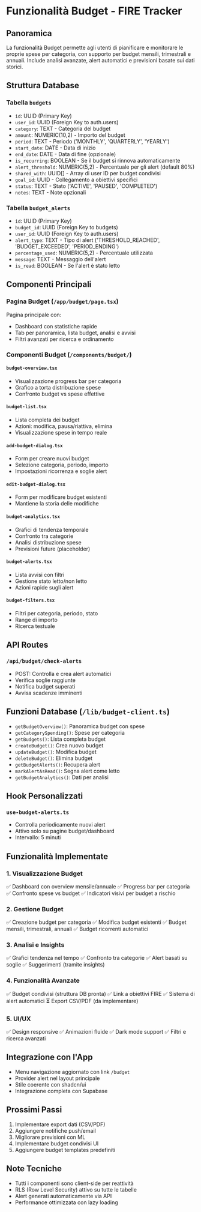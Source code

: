 # Funzionalità Budget - FIRE Tracker

## Panoramica

La funzionalità Budget permette agli utenti di pianificare e monitorare le proprie spese per categoria, con supporto per budget mensili, trimestrali e annuali. Include analisi avanzate, alert automatici e previsioni basate sui dati storici.

## Struttura Database

### Tabella `budgets`
- `id`: UUID (Primary Key)
- `user_id`: UUID (Foreign Key to auth.users)
- `category`: TEXT - Categoria del budget
- `amount`: NUMERIC(10,2) - Importo del budget
- `period`: TEXT - Periodo ('MONTHLY', 'QUARTERLY', 'YEARLY')
- `start_date`: DATE - Data di inizio
- `end_date`: DATE - Data di fine (opzionale)
- `is_recurring`: BOOLEAN - Se il budget si rinnova automaticamente
- `alert_threshold`: NUMERIC(5,2) - Percentuale per gli alert (default 80%)
- `shared_with`: UUID[] - Array di user ID per budget condivisi
- `goal_id`: UUID - Collegamento a obiettivi specifici
- `status`: TEXT - Stato ('ACTIVE', 'PAUSED', 'COMPLETED')
- `notes`: TEXT - Note opzionali

### Tabella `budget_alerts`
- `id`: UUID (Primary Key)
- `budget_id`: UUID (Foreign Key to budgets)
- `user_id`: UUID (Foreign Key to auth.users)
- `alert_type`: TEXT - Tipo di alert ('THRESHOLD_REACHED', 'BUDGET_EXCEEDED', 'PERIOD_ENDING')
- `percentage_used`: NUMERIC(5,2) - Percentuale utilizzata
- `message`: TEXT - Messaggio dell'alert
- `is_read`: BOOLEAN - Se l'alert è stato letto

## Componenti Principali

### Pagina Budget (`/app/budget/page.tsx`)
Pagina principale con:
- Dashboard con statistiche rapide
- Tab per panoramica, lista budget, analisi e avvisi
- Filtri avanzati per ricerca e ordinamento

### Componenti Budget (`/components/budget/`)

#### `budget-overview.tsx`
- Visualizzazione progress bar per categoria
- Grafico a torta distribuzione spese
- Confronto budget vs spese effettive

#### `budget-list.tsx`
- Lista completa dei budget
- Azioni: modifica, pausa/riattiva, elimina
- Visualizzazione spese in tempo reale

#### `add-budget-dialog.tsx`
- Form per creare nuovi budget
- Selezione categoria, periodo, importo
- Impostazioni ricorrenza e soglie alert

#### `edit-budget-dialog.tsx`
- Form per modificare budget esistenti
- Mantiene la storia delle modifiche

#### `budget-analytics.tsx`
- Grafici di tendenza temporale
- Confronto tra categorie
- Analisi distribuzione spese
- Previsioni future (placeholder)

#### `budget-alerts.tsx`
- Lista avvisi con filtri
- Gestione stato letto/non letto
- Azioni rapide sugli alert

#### `budget-filters.tsx`
- Filtri per categoria, periodo, stato
- Range di importo
- Ricerca testuale

## API Routes

### `/api/budget/check-alerts`
- POST: Controlla e crea alert automatici
- Verifica soglie raggiunte
- Notifica budget superati
- Avvisa scadenze imminenti

## Funzioni Database (`/lib/budget-client.ts`)

- `getBudgetOverview()`: Panoramica budget con spese
- `getCategorySpending()`: Spese per categoria
- `getBudgets()`: Lista completa budget
- `createBudget()`: Crea nuovo budget
- `updateBudget()`: Modifica budget
- `deleteBudget()`: Elimina budget
- `getBudgetAlerts()`: Recupera alert
- `markAlertAsRead()`: Segna alert come letto
- `getBudgetAnalytics()`: Dati per analisi

## Hook Personalizzati

### `use-budget-alerts.ts`
- Controlla periodicamente nuovi alert
- Attivo solo su pagine budget/dashboard
- Intervallo: 5 minuti

## Funzionalità Implementate

### 1. Visualizzazione Budget
✅ Dashboard con overview mensile/annuale
✅ Progress bar per categoria
✅ Confronto spese vs budget
✅ Indicatori visivi per budget a rischio

### 2. Gestione Budget
✅ Creazione budget per categoria
✅ Modifica budget esistenti
✅ Budget mensili, trimestrali, annuali
✅ Budget ricorrenti automatici

### 3. Analisi e Insights
✅ Grafici tendenza nel tempo
✅ Confronto tra categorie
✅ Alert basati su soglie
✅ Suggerimenti (tramite insights)

### 4. Funzionalità Avanzate
✅ Budget condivisi (struttura DB pronta)
✅ Link a obiettivi FIRE
✅ Sistema di alert automatici
⏳ Export CSV/PDF (da implementare)

### 5. UI/UX
✅ Design responsive
✅ Animazioni fluide
✅ Dark mode support
✅ Filtri e ricerca avanzati

## Integrazione con l'App

- Menu navigazione aggiornato con link `/budget`
- Provider alert nel layout principale
- Stile coerente con shadcn/ui
- Integrazione completa con Supabase

## Prossimi Passi

1. Implementare export dati (CSV/PDF)
2. Aggiungere notifiche push/email
3. Migliorare previsioni con ML
4. Implementare budget condivisi UI
5. Aggiungere budget templates predefiniti

## Note Tecniche

- Tutti i componenti sono client-side per reattività
- RLS (Row Level Security) attivo su tutte le tabelle
- Alert generati automaticamente via API
- Performance ottimizzata con lazy loading